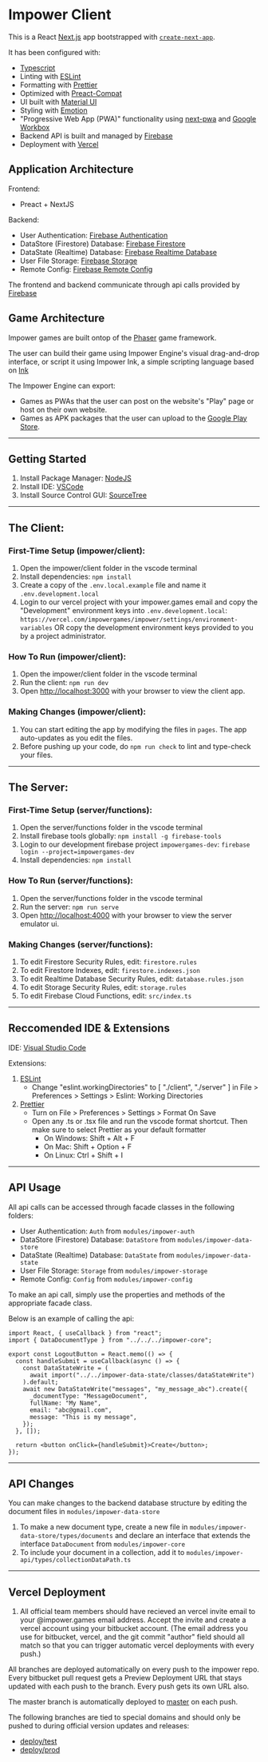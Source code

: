 # Impower Client

This is a React [Next.js](https://nextjs.org/) app bootstrapped with [`create-next-app`](https://github.com/vercel/next.js/tree/canary/packages/create-next-app).

It has been configured with:

- [Typescript](https://www.typescriptlang.org)
- Linting with [ESLint](https://eslint.org)
- Formatting with [Prettier](https://prettier.io)
- Optimized with [Preact-Compat](https://github.com/preactjs/preact-compat)
- UI built with [Material UI](https://mui.com)
- Styling with [Emotion](https://emotion.sh)
- "Progressive Web App (PWA)" functionality using [next-pwa](https://github.com/shadowwalker/next-pwa) and [Google Workbox](https://developers.google.com/web/tools/workbox)
- Backend API is built and managed by [Firebase](https://firebase.google.com)
- Deployment with [Vercel](https://vercel.com)

## Application Architecture

Frontend:

- Preact + NextJS

Backend:

- User Authentication: [Firebase Authentication](https://firebase.google.com/products/auth)
- DataStore (Firestore) Database: [Firebase Firestore](https://firebase.google.com/products/firestore)
- DataState (Realtime) Database: [Firebase Realtime Database](https://firebase.google.com/products/database)
- User File Storage: [Firebase Storage](https://firebase.google.com/products/storage)
- Remote Config: [Firebase Remote Config](https://firebase.google.com/products/remote-config)

The frontend and backend communicate through api calls provided by [Firebase](https://firebase.google.com)

## Game Architecture

Impower games are built ontop of the [Phaser](http://phaser.io) game framework.

The user can build their game using Impower Engine's visual drag-and-drop interface, or script it using Impower Ink, a simple scripting language based on [Ink](https://www.inklestudios.com/ink)

The Impower Engine can export:

- Games as PWAs that the user can post on the website's "Play" page or host on their own website.
- Games as APK packages that the user can upload to the [Google Play Store](https://play.google.com/store).

---

## Getting Started

1. Install Package Manager: [NodeJS](https://nodejs.org)
2. Install IDE: [VSCode](https://code.visualstudio.com)
3. Install Source Control GUI: [SourceTree](https://www.sourcetreeapp.com)

---

## The Client:

### First-Time Setup (impower/client):

1. Open the impower/client folder in the vscode terminal
2. Install dependencies: `npm install`
3. Create a copy of the `.env.local.example` file and name it `.env.development.local`
4. Login to our vercel project with your impower.games email and copy the "Development" environment keys into `.env.development.local`: `https://vercel.com/impowergames/impower/settings/environment-variables` OR copy the development environment keys provided to you by a project administrator.

### How To Run (impower/client):

1. Open the impower/client folder in the vscode terminal
2. Run the client: `npm run dev`
3. Open [http://localhost:3000](http://localhost:3000) with your browser to view the client app.

### Making Changes (impower/client):

1. You can start editing the app by modifying the files in `pages`. The app auto-updates as you edit the files.
2. Before pushing up your code, do `npm run check` to lint and type-check your files.

---

## The Server:

### First-Time Setup (server/functions):

1. Open the server/functions folder in the vscode terminal
2. Install firebase tools globally: `npm install -g firebase-tools`
3. Login to our development firebase project `impowergames-dev`: `firebase login --project=impowergames-dev`
4. Install dependencies: `npm install`

### How To Run (server/functions):

1. Open the server/functions folder in the vscode terminal
2. Run the server: `npm run serve`
3. Open [http://localhost:4000](http://localhost:4000) with your browser to view the server emulator ui.

### Making Changes (server/functions):

1. To edit Firestore Security Rules, edit: `firestore.rules`
2. To edit Firestore Indexes, edit: `firestore.indexes.json`
3. To edit Realtime Database Security Rules, edit: `database.rules.json`
4. To edit Storage Security Rules, edit: `storage.rules`
5. To edit Firebase Cloud Functions, edit: `src/index.ts`

---

## Reccomended IDE & Extensions

IDE: [Visual Studio Code](https://code.visualstudio.com/)

Extensions:

1. [ESLint](https://marketplace.visualstudio.com/items?itemName=dbaeumer.vscode-eslint)
   - Change "eslint.workingDirectories" to [ "./client", "./server" ] in File > Preferences > Settings > Eslint: Working Directories
2. [Prettier](https://marketplace.visualstudio.com/items?itemName=esbenp.prettier-vscode)
   - Turn on File > Preferences > Settings > Format On Save
   - Open any .ts or .tsx file and run the vscode format shortcut. Then make sure to select Prettier as your default formatter
     - On Windows: Shift + Alt + F
     - On Mac: Shift + Option + F
     - On Linux: Ctrl + Shift + I

---

## API Usage

All api calls can be accessed through facade classes in the following folders:

- User Authentication: `Auth` from `modules/impower-auth`
- DataStore (Firestore) Database: `DataStore` from `modules/impower-data-store`
- DataState (Realtime) Database: `DataState` from `modules/impower-data-state`
- User File Storage: `Storage` from `modules/impower-storage`
- Remote Config: `Config` from `modules/impower-config`

To make an api call, simply use the properties and methods of the appropriate facade class.

Below is an example of calling the api:

```tsx
import React, { useCallback } from "react";
import { DataDocumentType } from "../../../impower-core";

export const LogoutButton = React.memo(() => {
  const handleSubmit = useCallback(async () => {
    const DataStateWrite = (
      await import("../../impower-data-state/classes/dataStateWrite")
    ).default;
    await new DataStateWrite("messages", "my_message_abc").create({
      _documentType: "MessageDocument",
      fullName: "My Name",
      email: "abc@gmail.com",
      message: "This is my message",
    });
  }, []);

  return <button onClick={handleSubmit}>Create</button>;
});
```

---

## API Changes

You can make changes to the backend database structure by editing the document files in `modules/impower-data-store`

1. To make a new document type, create a new file in `modules/impower-data-store/types/documents` and declare an interface that extends the interface `DataDocument` from `modules/impower-core`
2. To include your document in a collection, add it to `modules/impower-api/types/collectionDataPath.ts`

---

## Vercel Deployment

1. All official team members should have recieved an vercel invite email to your @impower.games email address. Accept the invite and create a vercel account using your bitbucket account. (The email address you use for bitbucket, vercel, and the git commit "author" field should all match so that you can trigger automatic vercel deployments with every push.)

All branches are deployed automatically on every push to the impower repo.
Every bitbucket pull request gets a Preview Deployment URL that stays updated with each push to the branch.
Every push gets its own URL also.

The master branch is automatically deployed to [master](http://dev.impower.app) on each push.

The following branches are tied to special domains and should only be pushed to during official version updates and releases:

- [deploy/test](http://test.impower.app)
- [deploy/prod](http://impower.app)
